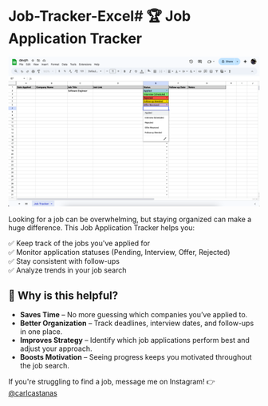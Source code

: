 # Job-Tracker-Excel# 🏆 Job Application Tracker  

![Job Application Tracker](1.png)  

Looking for a job can be overwhelming, but staying organized can make a huge difference. This Job Application Tracker helps you:  

✅ Keep track of the jobs you've applied for  
✅ Monitor application statuses (Pending, Interview, Offer, Rejected)  
✅ Stay consistent with follow-ups  
✅ Analyze trends in your job search  

## 📌 Why is this helpful?  

- **Saves Time** – No more guessing which companies you’ve applied to.  
- **Better Organization** – Track deadlines, interview dates, and follow-ups in one place.  
- **Improves Strategy** – Identify which job applications perform best and adjust your approach.  
- **Boosts Motivation** – Seeing progress keeps you motivated throughout the job search.  

If you're struggling to find a job, message me on Instagram! 👉 [@carlcastanas](https://www.instagram.com/carlcastanas/)  
